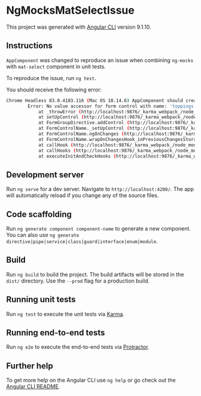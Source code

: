 # NgMocksMatSelectIssue

This project was generated with [Angular CLI](https://github.com/angular/angular-cli) version 9.1.10.

## Instructions

`AppComponent` was changed to reproduce an issue when combining `ng-mocks` with `mat-select` component in unit tests.

To reproduce the issue, run `ng test`.

You should receive the following error:
```bash
Chrome Headless 83.0.4103.116 (Mac OS 10.14.6) AppComponent should create the app FAILED
        Error: No value accessor for form control with name: 'toppings'
            at _throwError (http://localhost:9876/_karma_webpack_/node_modules/@angular/forms/__ivy_ngcc__/fesm2015/forms.js:3576:1)
            at setUpControl (http://localhost:9876/_karma_webpack_/node_modules/@angular/forms/__ivy_ngcc__/fesm2015/forms.js:3400:1)
            at FormGroupDirective.addControl (http://localhost:9876/_karma_webpack_/node_modules/@angular/forms/__ivy_ngcc__/fesm2015/forms.js:7679:1)
            at FormControlName._setUpControl (http://localhost:9876/_karma_webpack_/node_modules/@angular/forms/__ivy_ngcc__/fesm2015/forms.js:8451:24)
            at FormControlName.ngOnChanges (http://localhost:9876/_karma_webpack_/node_modules/@angular/forms/__ivy_ngcc__/fesm2015/forms.js:8368:1)
            at FormControlName.wrapOnChangesHook_inPreviousChangesStorage (http://localhost:9876/_karma_webpack_/node_modules/@angular/core/__ivy_ngcc__/fesm2015/core.js:26966:1)
            at callHook (http://localhost:9876/_karma_webpack_/node_modules/@angular/core/__ivy_ngcc__/fesm2015/core.js:4730:1)
            at callHooks (http://localhost:9876/_karma_webpack_/node_modules/@angular/core/__ivy_ngcc__/fesm2015/core.js:4690:1)
            at executeInitAndCheckHooks (http://localhost:9876/_karma_webpack_/node_modules/@angular/core/__ivy_ngcc__/fesm2015/core.js:4630:1)
```

## Development server

Run `ng serve` for a dev server. Navigate to `http://localhost:4200/`. The app will automatically reload if you change any of the source files.

## Code scaffolding

Run `ng generate component component-name` to generate a new component. You can also use `ng generate directive|pipe|service|class|guard|interface|enum|module`.

## Build

Run `ng build` to build the project. The build artifacts will be stored in the `dist/` directory. Use the `--prod` flag for a production build.

## Running unit tests

Run `ng test` to execute the unit tests via [Karma](https://karma-runner.github.io).

## Running end-to-end tests

Run `ng e2e` to execute the end-to-end tests via [Protractor](http://www.protractortest.org/).

## Further help

To get more help on the Angular CLI use `ng help` or go check out the [Angular CLI README](https://github.com/angular/angular-cli/blob/master/README.md).
